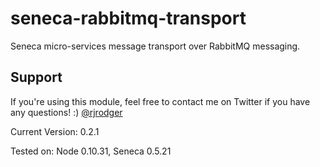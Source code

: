 seneca-rabbitmq-transport
======================

Seneca micro-services message transport over RabbitMQ messaging.

## Support

If you're using this module, feel free to contact me on Twitter if you
have any questions! :) [@rjrodger](http://twitter.com/rjrodger)

Current Version: 0.2.1

Tested on: Node 0.10.31, Seneca 0.5.21



